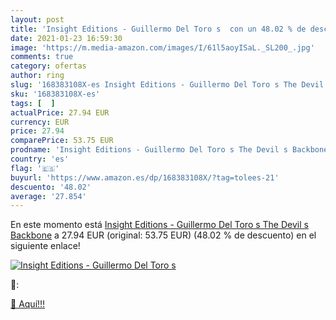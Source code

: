 ```yaml
---
layout: post
title: 'Insight Editions - Guillermo Del Toro s  con un 48.02 % de descuento'
date: 2021-01-23 16:59:30
image: 'https://m.media-amazon.com/images/I/61l5aoyISaL._SL200_.jpg'
comments: true
category: ofertas
author: ring
slug: '168383108X-es Insight Editions - Guillermo Del Toro s The Devil s Backbone'
sku: '168383108X-es'
tags: [  ]
actualPrice: 27.94 EUR
currency: EUR
price: 27.94
comparePrice: 53.75 EUR
prodname: 'Insight Editions - Guillermo Del Toro s The Devil s Backbone'
country: 'es'
flag: '🇪🇸'
buyurl: 'https://www.amazon.es/dp/168383108X/?tag=tolees-21'
descuento: '48.02'
average: '27.854'
---
```


En este momento está [Insight Editions - Guillermo Del Toro s The Devil s Backbone](https://www.amazon.es/dp/168383108X/?tag=tolees-21) a 27.94 EUR (original: 53.75 EUR) (48.02 %  de descuento) en el siguiente enlace!

[![Insight Editions - Guillermo Del Toro s ](https://m.media-amazon.com/images/I/61l5aoyISaL._SL200_.jpg)](https://www.amazon.es/dp/168383108X/?tag=tolees-21)

🔎:


[🛒 Aquí!!!](https://www.amazon.es/dp/168383108X/?tag=tolees-21)
